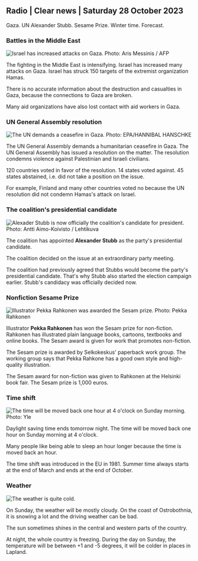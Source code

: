## Radio \| Clear news \| Saturday 28 October 2023

Gaza. UN Alexander Stubb. Sesame Prize. Winter time. Forecast.

### Battles in the Middle East

![Israel has increased attacks on Gaza. Photo: Aris Messinis / AFP](https://images.cdn.yle.fi/image/upload/c_crop,h_2880,w_5120,x_0,y_531/ar_1.7777777777777777,c_fill,g_faces,h_675,w_1200/dpr_1.0/q_auto:eco/f_auto/fl_lossy/v1698410872/39-1192351653bb10bf0b47)

The fighting in the Middle East is intensifying. Israel has increased many attacks on Gaza. Israel has struck 150 targets of the extremist organization Hamas.

There is no accurate information about the destruction and casualties in Gaza, because the connections to Gaza are broken.

Many aid organizations have also lost contact with aid workers in Gaza.

### UN General Assembly resolution

![The UN demands a ceasefire in Gaza. Photo: EPA/HANNIBAL HANSCHKE](https://images.cdn.yle.fi/image/upload/c_crop,h_3150,w_5600,x_0,y_268/ar_1.7777777777777777,c_fill,g_faces,h_675,w_1200/dpr_1.0/q_auto:eco/f_auto/fl_lossy/v1698499380/39-1192714653d0ab7d4d4c)

The UN General Assembly demands a humanitarian ceasefire in Gaza. The UN General Assembly has issued a resolution on the matter. The resolution condemns violence against Palestinian and Israeli civilians.

120 countries voted in favor of the resolution. 14 states voted against. 45 states abstained, i.e. did not take a position on the issue.

For example, Finland and many other countries voted no because the UN resolution did not condemn Hamas's attack on Israel.

### The coalition's presidential candidate

![Alexader Stubb is now officially the coalition's candidate for president. Photo: Antti Aimo-Koivisto / Lehtikuva](https://images.cdn.yle.fi/image/upload/c_crop,h_2880,w_5120,x_0,y_287/ar_1.7777777777777777,c_fill,g_faces,h_675,w_1200/dpr_1.0/q_auto:eco/f_auto/fl_lossy/v1698494219/39-1192698653cf6c267686)

The coalition has appointed **Alexander Stubb** as the party's presidential candidate.

The coalition decided on the issue at an extraordinary party meeting.

The coalition had previously agreed that Stubbs would become the party's presidential candidate. That's why Stubb also started the election campaign earlier. Stubb's candidacy was officially decided now.

### Nonfiction Sesame Prize

![Illustrator Pekka Rahkonen was awarded the Sesam prize. Photo: Pekka Rahkonen](https://images.cdn.yle.fi/image/upload/c_crop,h_861,w_1531,x_2,y_65/ar_1.7777777777777777,c_fill,g_faces,h_675,w_1200/dpr_1.0/q_auto:eco/f_auto/fl_lossy/v1698504762/39-1192741653d1f5e2611a)

Illustrator **Pekka Rahkonen** has won the Sesam prize for non-fiction. Rahkonen has illustrated plain language books, cartoons, textbooks and online books. The Sesam award is given for work that promotes non-fiction.

The Sesam prize is awarded by Selkokeskus' paperback work group. The working group says that Pekka Rahkone has a good own style and high-quality illustration.

The Sesam award for non-fiction was given to Rahkonen at the Helsinki book fair. The Sesam prize is 1,000 euros.

### Time shift

![The time will be moved back one hour at 4 o'clock on Sunday morning. Photo: Yle](https://images.cdn.yle.fi/image/upload/c_crop,h_900,w_1600,x_0,y_0/ar_1.7777777777777777,c_fill,g_faces,h_675,w_1200/dpr_1.0/q_auto:eco/f_auto/fl_lossy/v1603530654/14-svyle-6142553197327452bd)

Daylight saving time ends tomorrow night. The time will be moved back one hour on Sunday morning at 4 o'clock.

Many people like being able to sleep an hour longer because the time is moved back an hour.

The time shift was introduced in the EU in 1981. Summer time always starts at the end of March and ends at the end of October.

### Weather

![The weather is quite cold.](https://images.cdn.yle.fi/image/upload/c_crop,h_1080,w_1919,x_0,y_0/ar_1.7777777777777777,c_fill,g_faces,h_675,w_1200/dpr_1.0/q_auto:eco/f_auto/fl_lossy/v1698504972/39-1192742653d20d3625ce)

On Sunday, the weather will be mostly cloudy. On the coast of Ostrobothnia, it is snowing a lot and the driving weather can be bad.

The sun sometimes shines in the central and western parts of the country.

At night, the whole country is freezing. During the day on Sunday, the temperature will be between +1 and -5 degrees, it will be colder in places in Lapland.